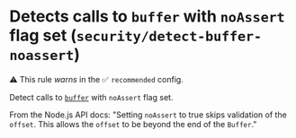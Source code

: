 # Detects calls to `buffer` with `noAssert` flag set (`security/detect-buffer-noassert`)

⚠️ This rule _warns_ in the ✅ `recommended` config.

<!-- end auto-generated rule header -->

Detect calls to [`buffer`](https://nodejs.org/api/buffer.html) with `noAssert` flag set.

From the Node.js API docs: "Setting `noAssert` to true skips validation of the `offset`. This allows the `offset` to be beyond the end of the `Buffer`."

